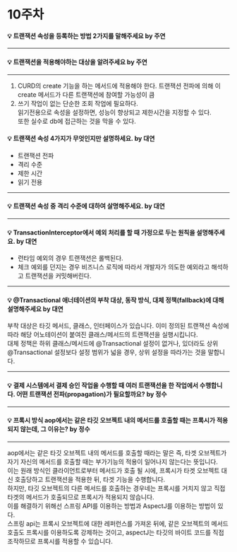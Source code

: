 # 10주차  

#### :bulb: 트랜잭션 속성을 등록하는 방법 2가지를 말해주세요 by 주연

--------

#### :bulb: 트랜잭션을 적용해야하는 대상을 알려주세요 by 주연

--------

1.	CURD의 create 기능을 하는 메서드에 적용해야 한다. 트랜잭션 전파에 의해 이 create 메서드가 다른 트랜잭션에 참여할 가능성이 큼  
2.	쓰기 작업이 없는 단순한 조회 작업에 필요하다.   
읽기전용으로 속성을 설정하면, 성능이 향상되고 제한시간을 지정할 수 있다.  
또한 실수로 db에 접근하는 것을 막을 수 있다.  


#### :bulb: 트랜잭션 속성 4가지가 무엇인지만 설명하세요. by 대연

- 트랜잭션 전파  
- 격리 수준  
- 제한 시간  
- 읽기 전용  

--------

#### :bulb: 트랜잭션 속성 중 격리 수준에 대하여 살명해주세요. by 대연

--------

#### :bulb: TransactionInterceptor에서 예외 처리를 할 때 가정으로 두는 원칙을 설명해주세요. by 대연


- 런타임 예외의 경우 트랜잭션은 롤백된다.  
- 체크 예외를 던지는 경우 비즈니스 로직에 따라서 개발자가 의도한 예외라고 해석하고 트랜잭션을 커밋해버린다.  

--------

#### :bulb: @Transactional 애너테이션의 부착 대상, 동작 방식, 대체 정책(fallback)에 대해 설명해주세요 by 대연

부착 대상은 타깃 메서드, 클래스, 인터페이스가 있습니다. 이미 정의된 트랜잭션 속성에 따라 해당 어노테이션이 붙여진 클래스/메서드의 트랜잭션을 실행시킵니다.  
대체 정책은 하위 클래스/메서드에 @Transactional 설정이 없거나, 있더라도 상위 @Transactional 설정보다 설정 범위가 넓을 경우, 상위 설정을 따라가는 것을 말합니다.  

--------

#### :bulb: 결제 시스템에서 결제 승인 작업을 수행할 때 여러 트랜잭션을 한 작업에서 수행합니다. 어떤 트랜잭션 전파(propagation)가 필요할까요? by 정수

--------

#### :bulb: 프록시 방식 aop에서는 같은 타깃 오브젝트 내의 메서드를 호출할 때는 프록시가 적용되지 않는데, 그 이유는? by 정수

--------

aop에서는 같은 타깃 오브젝트 내의 메서드를 호출할 때라는 말은 즉, 타겟 오브젝트가 자기 자신의 메서드를 호출할 때는 부가기능의 적용이 일어나지 않는다는 뜻입니다.  
이는 원래 방식인 클라이언트로부터 메서드가 호출 될 시에, 프록시가 타겟 오브젝트 대신 호출당하고 트랜잭션을 적용한 뒤, 타겟 기능을 수행합니다.  
하지만, 타깃 오브젝트의 다른 메서드를 호출하는 경우네는 프록시를 거치지 않고 직접 타겟의 메서드가 호출되므로 프록시가 적용되지 않습니다.  
이를 해결하기 위해선 스프링 API를 이용하는 방법과 AspectJ를 이용하는 방법이 있다.  
스프링 api는 프록시 오브젝트에 대한 레퍼런스를 가져온 뒤에, 같은 오브젝트의 메서드 호출도 프록시를 이용하도록 강제하는 것이고, aspectJ는 타깃의 바이트 코드를 직접 조작하므로 프록시를 적용할 수 있습니다.   
